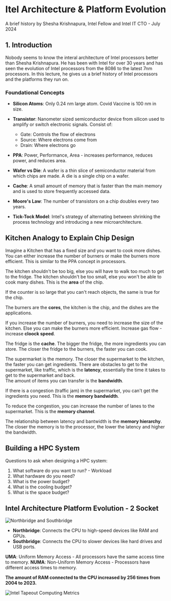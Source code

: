 # Itel Architecture & Platform Evolution
A brief history by Shesha Krishnapura, Intel Fellow and Intel IT CTO - July 2024

## 1. Introduction
Nobody seems to know the interal architecture of Intel processors better than Shesha Krishnapura. He has been with Intel for over 30 years and has seen the evolution of Intel processors from the 8086 to the latest 7nm processors. In this lecture, he gives us a brief history of Intel processors and the platforms they run on.

### Foundational Concepts
- **Silicon Atoms**: Only 0.24 nm large atom. 
Covid Vaccine is 100 nm in size.
- **Transistor**: 
Nanometer sized semiconductor device from silicon used to amplify or switch electronic signals.
Consist of:
    - Gate: Controls the flow of electrons
    - Source: Where electrons come from
    - Drain: Where electrons go
- **PPA**: Power, Performance, Area - increases performance, reduces power, and reduces area.
- **Wafer vs Die**: A wafer is a thin slice of semiconductor material from which chips are made. A die is a single chip on a wafer.
- **Cache**: A small amount of memory that is faster than the main memory and is used to store frequently accessed data.


- **Moore's Law**: The number of transistors on a chip doubles every two years.
- **Tick-Tock Model**: Intel's strategy of alternating between shrinking the process technology and introducing a new microarchitecture.


## Kitchen Analogy to Explain Chip Design
Imagine a Kitchen that has a fixed size and you want to cook more dishes. You can either increase the number of burners or make the burners more efficient. This is similar to the PPA concept in processors.

The kitchen shouldn't be too big, else you will have to walk too much to get to the fridge. The kitchen shouldn't be too small, else you won't be able to cook many dishes. This is the **area** of the chip.

If the counter is so large that you can't reach objects, the same is true for the chip. 

The burners are the **cores**, the kitchen is the chip, and the dishes are the applications. 

If you increase the number of burners, you need to increase the size of the kitchen. Else you can make the burners more efficient. Increase gas flow - increase **cloock speed**. 

The fridge is the **cache**. The bigger the fridge, the more ingredients you can store. The closer the fridge to the burners, the faster you can cook.

The supermarket is the memory. The closer the supermarket to the kitchen, the faster you can get ingredients. There are obstacles to get to the supermarket, like traffic, which is the **latency**, essentially the time it takes to get to the supermarket and back.  
The amount of items you can transfer is the **bandwidth**.

If there is a congestion (traffic jam) in the supermarket, you can't get the ingredients you need. This is the **memory bandwidth**.

To reduce the congestion, you can increase the number of lanes to the supermarket. This is the **memory channel**.

The relationship between latency and bantwidth is the **memory hierarchy**. The closer the memory is to the processor, the lower the latency and higher the bandwidth.

## Building a HPC System
Questions to ask when designing a HPC system:
1. What software do you want to run? - Workload
2. What hardware do you need?
3. What is the power budget?
4. What is the cooling budget?
5. What is the space budget?

## Intel Architecture Platform Evolution - 2 Socket
![Northbridge and Southbridge](https://upload.wikimedia.org/wikipedia/commons/thumb/b/bd/Motherboard_diagram.svg/600px-Motherboard_diagram.svg.png)
- **Northbridge**: Connects the CPU to high-speed devices like RAM and GPUs.
- **Southbridge**: Connects the CPU to slower devices like hard drives and USB ports.

**UMA**: Uniform Memory Access - All processors have the same access time to memory.
**NUMA**: Non-Uniform Memory Access - Processors have different access times to memory.

**The amount of RAM connected to the CPU increased by 256 times from 2004 to 2023.**

![Intel Tapeout Computing Metrics](https://www.nextplatform.com/wp-content/uploads/2015/11/IntelSCKeynote.png)